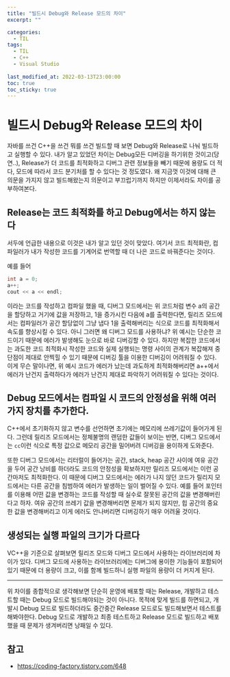 ```yaml
---
title: "빌드시 Debug와 Release 모드의 차이"
excerpt: ""

categories:
  - TIL
tags:
  - TIL
  - C++
  - Visual Studio
 
last_modified_at: 2022-03-13T23:00:00
toc: true
toc_sticky: true
---
```


# 빌드시 Debug와 Release 모드의 차이

자바를 쓰건 C++을 쓰건 뭐를 쓰건 빌드할 때 보면 Debug와 Release로 나눠 빌드하고 실행할 수 있다. 내가 알고 있었던 차이는 Debug모든 디버깅을 하기위한 것이고(당연..), Release가 더 코드를 최적화하고 디버그 관련 정보들을 빼기 때문에 용량도 더 적다, 모드에 따라서 코드 분기처를 할 수 있다는 것 정도였다. 왜 지금껏 이것에 대해 큰 의문을 가지지 않고 빌드해왔는지 의문이고 부끄럽기까지 하지만 이제서라도 차이를 공부하여본다.



## Release는 코드 최적화를 하고 Debug에서는 하지 않는다

서두에 언급한 내용으로 이것은 내가 알고 있던 것이 맞았다. 여기서 코드 최적화란, 컴파일러가 내가 작성한 코드를 기계어로 번역할 때 더 나은 코드로 바꿔준다는 것이다. 

예를 들어

```c++
int a = 0;
a++;
cout << a << endl;
```

이라는 코드를 작성하고 컴파일 했을 때, 디버그 모드에서는 위 코드처럼 변수 a의 공간을 할당하고 거기에 값을 저장하고, 1을 증가시킨 다음에 a를 출력한다면, 릴리즈 모드에서는 컴파일러가 공간 할당없이 그냥 냅다 1을 출력해버리는 식으로 코드를 최적화해서 속도를 향상시킬 수 있다. 아니 그러면 왜 디버그 모드를 사용하냐? 위 예시는 단순한 코드이기 때문에 에러가 발생해도 눈으로 바로 디버깅할 수 있다. 하지만 복잡한 코드에서는 과도한 코드 최적화시 작성한 코드와 실제 실행되는 명령 사이의 관계가 복잡해져 중단점이 제대로 안찍힐 수 있기 때문에 디버깅 툴을 이용한 디버깅이 어려워질 수 있다. 이게 무슨 말이나면, 위 예시 코드가 에러가 났는데 과도하게 최적화해버리면 a++에서 에러가 난건지 출력하다가 에러가 난건지 제대로 파악하기 어려워질 수 있다는 것이다.



## Debug 모드에서는 컴파일 시 코드의 안정성을 위해 여러 가지 장치를 추가한다.

C++에서 초기화하지 않고 변수를 선언하면 초기에는 메모리에 쓰레기값이 들어가게 된다. 그런데 릴리즈 모드에서는 정체불명의 랜덤한 값들이 보이는 반면, 디버그 모드에서는 `cc`이런 식으로 특정 값으로 메모리 공간을 밀어버려 디버깅을 용이하게 도와준다. 

또한 디버그 모드에서는 리터럴이 들어가는 공간, stack, heap 공간 사이에 여유 공간을 두어 공간 낭비를 하더라도 코드의 안정성을 확보하지만 릴리즈 모드에서는 이런 공간마저도 최적화한다. 이 때문에 디버그 모드에서는 에러가 나지 않던 코드가 릴리지 모드에서는 다른 공간을 침범하여 에러가 발생하는 일이 벌어질 수 있다. 예를 들어 포인터를 이용해 어떤 값을 변경하는 코드를 작성할 때 실수로 잘못된 공간의 값을 변경해버린다고 하자. 여유 공간의 쓰레기 값을 변경해버리면 문제가 되지 않지만, 힙 공간의 중요한 값을 변경해버리고 이게 에러도 안나버리면 디버깅하기 매우 어려울 것이다. 



## 생성되는 실행 파일의 크기가 다르다

VC++을 기준으로 살펴보면 릴리즈 모드와 디버그 모드에서 사용하는 라이브러리에 차이가 있다. 디버그 모드에 사용하는 라이브러리에는 디버그에 용이한 기능들이 포함되어 있기 때문에 더 용량이 크고, 이를 함께 빌드하니 실행 파일의 용량이 더 커지게 된다.



---

위 차이를 종합적으로 생각해보면 단순히 운영에 배포할 때는 Release, 개발하고 테스트할 때는 Debug 모드로 빌드해야되는 것이 아니다. 목적에 맞게 빌드를 하면되고, 개발시 Debug 모드로 빌드하더라도 중간중간 Release 모드로도 빌드해보면서 테스트를 해봐야한다. Debug 모드로 개발하고 최종 테스트하고 Release 모드로 빌드하고 배포했을 때 문제가 생겨버리면 낭패일 수 있다.



## 참고

- https://coding-factory.tistory.com/648

